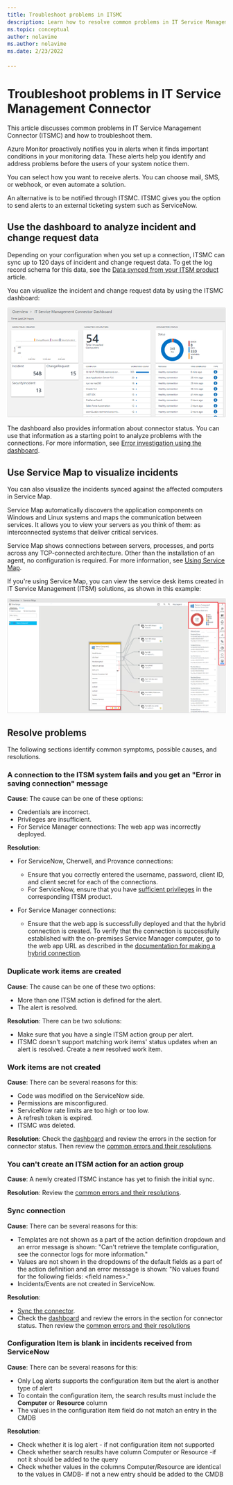 ```yaml
---
title: Troubleshoot problems in ITSMC 
description: Learn how to resolve common problems in IT Service Management Connector.  
ms.topic: conceptual
author: nolavime
ms.author: nolavime
ms.date: 2/23/2022

---
```

# Troubleshoot problems in IT Service Management Connector

This article discusses common problems in IT Service Management Connector (ITSMC) and how to troubleshoot them.

Azure Monitor proactively notifies you in alerts when it finds important conditions in your monitoring data. These alerts help you identify and address problems before the users of your system notice them.

You can select how you want to receive alerts. You can choose mail, SMS, or webhook, or even automate a solution. 

An alternative is to be notified through ITSMC. ITSMC gives you the option to send alerts to an external ticketing system such as ServiceNow.

## Use the dashboard to analyze incident and change request data

Depending on your configuration when you set up a connection, ITSMC can sync up to 120 days of incident and change request data. To get the log record schema for this data, see the [Data synced from your ITSM product](./itsmc-synced-data.md) article.

You can visualize the incident and change request data by using the ITSMC dashboard:

![Screenshot that shows the ITSMC dashboard.](media/itsmc-overview/itsmc-overview-sample-log-analytics.png)

The dashboard also provides information about connector status. You can use that information as a starting point to analyze problems with the connections. For more information, see [Error investigation using the dashboard](./itsmc-dashboard.md).

## Use Service Map to visualize incidents

You can also visualize the incidents synced against the affected computers in Service Map.

Service Map automatically discovers the application components on Windows and Linux systems and maps the communication between services. It allows you to view your servers as you think of them: as interconnected systems that deliver critical services. 

Service Map shows connections between servers, processes, and ports across any TCP-connected architecture. Other than the installation of an agent, no configuration is required. For more information, see [Using Service Map](../vm/service-map.md).

If you're using Service Map, you can view the service desk items created in IT Service Management (ITSM) solutions, as shown in this example:

![Screenshot that shows the Log Analytics screen.](media/itsmc-overview/itsmc-overview-integrated-solutions.png)

## Resolve problems

The following sections identify common symptoms, possible causes, and resolutions. 

### A connection to the ITSM system fails and you get an "Error in saving connection" message

**Cause**: The cause can be one of these options:

* Credentials are incorrect.
* Privileges are insufficient.
* For Service Manager connections: The web app was incorrectly deployed.

**Resolution**:

* For ServiceNow, Cherwell, and Provance connections:
  * Ensure that you correctly entered the username, password, client ID, and client secret for each of the connections.  
  * For ServiceNow, ensure that you have [sufficient privileges](itsmc-connections-servicenow.md#install-the-user-app-and-create-the-user-role) in the corresponding ITSM product.

* For Service Manager connections:  
  * Ensure that the web app is successfully deployed and that the hybrid connection is created. To verify that the connection is successfully established with the on-premises Service Manager computer, go to the web app URL as described in the [documentation for making a hybrid connection](./itsmc-connections-scsm.md#configure-the-hybrid-connection).  

### Duplicate work items are created

**Cause**: The cause can be one of these two options:

* More than one ITSM action is defined for the alert.
* The alert is resolved.

**Resolution**: There can be two solutions:

* Make sure that you have a single ITSM action group per alert.
* ITSMC doesn't support matching work items' status updates when an alert is resolved. Create a new resolved work item.

### Work items are not created

**Cause**: There can be several reasons for this:

* Code was modified on the ServiceNow side.
* Permissions are misconfigured.
* ServiceNow rate limits are too high or too low.
* A refresh token is expired.
* ITSMC was deleted.

**Resolution**: Check the [dashboard](itsmc-dashboard.md) and review the errors in the section for connector status. Then review the [common errors and their resolutions](itsmc-dashboard-errors.md).

### You can't create an ITSM action for an action group

**Cause**: A newly created ITSMC instance has yet to finish the initial sync.

**Resolution**: Review the [common errors and their resolutions](itsmc-dashboard-errors.md).

### Sync connection 

**Cause**: There can be several reasons for this:

* Templates are not shown as a part of the action definition dropdown and an error message is shown: "Can't retrieve the template configuration, see the connector logs for more information."
* Values are not shown in the dropdowns of the default fields as a part of the action definition and an error message is shown: "No values found for the following fields: \<field names\>."
* Incidents/Events are not created in ServiceNow.

**Resolution**: 
* [Sync the connector](itsmc-resync-servicenow.md).
* Check the [dashboard](itsmc-dashboard.md) and review the errors in the section for connector status. Then review the [common errors and their resolutions](itsmc-dashboard-errors.md)

### Configuration Item is blank in incidents received from ServiceNow
**Cause**: There can be several reasons for this:
* Only Log alerts supports the configuration item but the alert is another type of alert
* To contain the configuration item, the search results must include the **Computer** or **Resource** column 
* The values in the configuration item field do not match an entry in the CMDB

**Resolution**: 
* Check whether it is log alert - if not configuration item not supported
* Check whether search results have column Computer or Resource -if not it should be added to the query
* Check whether values in the columns Computer/Resource are identical to the values in CMDB- if not a new entry should be added to the CMDB
